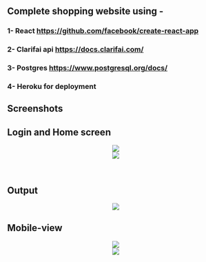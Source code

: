## Complete shopping website using -

### 1- React https://github.com/facebook/create-react-app
### 2- Clarifai api https://docs.clarifai.com/
### 3- Postgres https://www.postgresql.org/docs/
### 4- Heroku for deployment

## Screenshots

## Login and Home screen
<p align="center"> 
<img src="https://github.com/mrpandey1/face-detection-web.github.io/blob/master/screenshots/pc1.png">
<br>
<img src="https://github.com/mrpandey1/face-detection-web.github.io/blob/master/screenshots/pc2.png">
</p>
<br>

## Output
<p align="center"> 
<img src="https://github.com/mrpandey1/face-detection-web.github.io/blob/master/screenshots/pc3.png">
<br>
 </p>

## Mobile-view
<p align="center"> 
<img src="https://github.com/mrpandey1/face-detection-web.github.io/blob/master/screenshots/mobile1.jpeg">
<br>
<img src="https://github.com/mrpandey1/face-detection-web.github.io/blob/master/screenshots/mobile2.jpeg">
</p>

